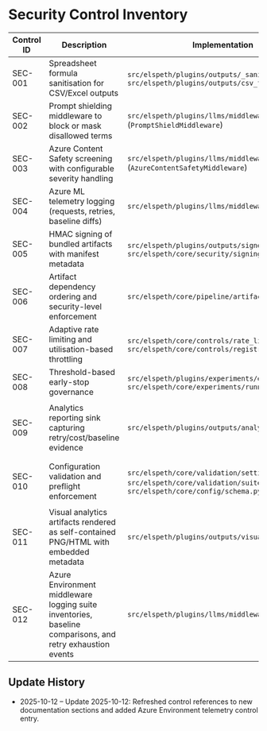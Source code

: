 # Security Control Inventory

| Control ID | Description | Implementation | Test Coverage | Doc Reference |
|------------|-------------|----------------|---------------|---------------|
| SEC-001 | Spreadsheet formula sanitisation for CSV/Excel outputs | `src/elspeth/plugins/outputs/_sanitize.py`, `src/elspeth/plugins/outputs/csv_file.py` | `tests/test_sanitize_utils.py`, `tests/test_outputs_csv.py`, `tests/test_outputs_excel.py` | `docs/architecture/security-controls.md` §Update 2025-10-12: Output Sanitisation |
| SEC-002 | Prompt shielding middleware to block or mask disallowed terms | `src/elspeth/plugins/llms/middleware.py` (`PromptShieldMiddleware`) | `tests/test_llm_middleware.py` | `docs/architecture/security-controls.md` §Update 2025-10-12: Middleware Safeguards |
| SEC-003 | Azure Content Safety screening with configurable severity handling | `src/elspeth/plugins/llms/middleware.py` (`AzureContentSafetyMiddleware`) | `tests/test_llm_middleware.py` | `docs/architecture/security-controls.md` §Update 2025-10-12: Middleware Safeguards |
| SEC-004 | Azure ML telemetry logging (requests, retries, baseline diffs) | `src/elspeth/plugins/llms/middleware_azure.py` | `tests/test_llm_middleware.py`, `tests/test_suite_runner_integration.py` | `docs/architecture/audit-logging.md` §Update 2025-10-12: Azure Telemetry |
| SEC-005 | HMAC signing of bundled artifacts with manifest metadata | `src/elspeth/plugins/outputs/signed.py`, `src/elspeth/core/security/signing.py` | `tests/test_outputs_signed.py`, `tests/test_security_signing.py` | `docs/architecture/security-controls.md` §Update 2025-10-12: Artifact Signing |
| SEC-006 | Artifact dependency ordering and security-level enforcement | `src/elspeth/core/pipeline/artifact_pipeline.py` | `tests/test_artifact_pipeline.py`, `tests/test_sink_chaining.py` | `docs/architecture/architecture-overview.md`, `docs/architecture/security-controls.md` §Update 2025-10-12: Artifact Clearance |
| SEC-007 | Adaptive rate limiting and utilisation-based throttling | `src/elspeth/core/controls/rate_limit.py`, `src/elspeth/core/controls/registry.py` | `tests/test_controls.py`, `tests/test_controls_registry.py`, `tests/test_experiments.py` | `docs/architecture/security-controls.md` §Rate Limiting & Cost Controls |
| SEC-008 | Threshold-based early-stop governance | `src/elspeth/plugins/experiments/early_stop.py`, `src/elspeth/core/experiments/runner.py` | `tests/test_experiment_runner_integration.py`, `tests/test_suite_runner_integration.py` | `docs/architecture/security-controls.md` §Retry, Error Handling & Observability |
| SEC-009 | Analytics reporting sink capturing retry/cost/baseline evidence | `src/elspeth/plugins/outputs/analytics_report.py` | `tests/test_outputs_analytics_report.py`, `tests/test_suite_reporter.py` | `docs/architecture/audit-logging.md` §Added 2025-10-12 – Extended Telemetry Streams, `docs/architecture/security-controls.md` §Rate Limiting & Cost Controls |
| SEC-010 | Configuration validation and preflight enforcement | `src/elspeth/core/validation/settings.py` and `src/elspeth/core/validation/suite.py`, `src/elspeth/core/config/schema.py` | `tests/test_validation_settings.py`, `tests/test_validation_suite.py` | `docs/architecture/configuration-security.md` §Update 2025-10-12: Loader Safeguards, `docs/architecture/security-controls.md` §Input Validation |
| SEC-011 | Visual analytics artifacts rendered as self-contained PNG/HTML with embedded metadata | `src/elspeth/plugins/outputs/visual_report.py` | `tests/test_outputs_visual.py` | `docs/architecture/security-controls.md` §Update 2025-10-12: Output Sanitisation, `docs/reporting-and-suite-management.md` §Update 2025-10-12: Visual Analytics Sink |
| SEC-012 | Azure Environment middleware logging suite inventories, baseline comparisons, and retry exhaustion events | `src/elspeth/plugins/llms/middleware_azure.py` | `tests/test_llm_middleware.py`, `tests/test_suite_runner_integration.py` | `docs/architecture/audit-logging.md` §Update 2025-10-12: Azure Telemetry, `docs/architecture/security-controls.md` §Update 2025-10-12: Middleware Safeguards |

## Update History
- 2025-10-12 – Update 2025-10-12: Refreshed control references to new documentation sections and added Azure Environment telemetry control entry.
